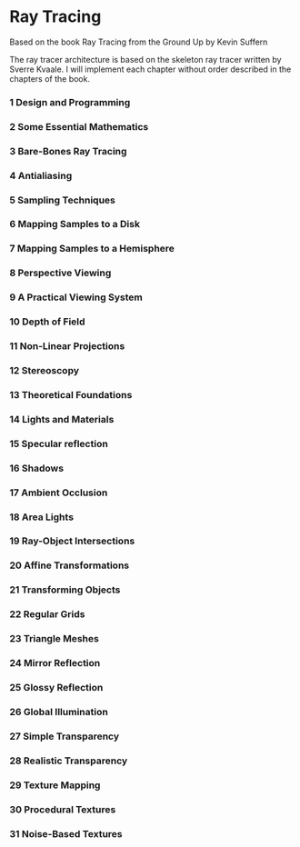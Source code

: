 # Ray Tracing
Based on the book Ray Tracing from the Ground Up by Kevin Suffern

The ray tracer architecture is based on the skeleton ray tracer written by Sverre Kvaale. I will implement each chapter without order described in the chapters of the book. 

### 1 Design and Programming

### 2 Some Essential Mathematics

### 3 Bare-Bones Ray Tracing

### 4 Antialiasing

### 5 Sampling Techniques

### 6 Mapping Samples to a Disk

### 7 Mapping Samples to a Hemisphere

### 8 Perspective Viewing

### 9 A Practical Viewing System

### 10 Depth of Field

### 11 Non-Linear Projections

### 12 Stereoscopy

### 13 Theoretical Foundations

### 14 Lights and Materials

### 15 Specular reflection

### 16 Shadows

### 17 Ambient Occlusion

### 18 Area Lights

### 19 Ray-Object Intersections

### 20 Affine Transformations

### 21 Transforming Objects

### 22 Regular Grids

### 23 Triangle Meshes

### 24 Mirror Reflection

### 25 Glossy Reflection

### 26 Global Illumination

### 27 Simple Transparency

### 28 Realistic Transparency

### 29 Texture Mapping

### 30 Procedural Textures

### 31 Noise-Based Textures

